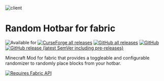 ![client](https://img.shields.io/badge/environment-client-1976d2?style=flat-square)
# Random Hotbar for fabric

![Available for](https://cf.way2muchnoise.eu/versions/hotbar-randomizer-fabric_all.svg)
[![CurseForge all releases](https://cf.way2muchnoise.eu/hotbar-randomizer-fabric.svg)](https://www.curseforge.com/minecraft/mc-mods/hotbar-randomizer-fabric/files)
[![GitHub all releases](https://img.shields.io/github/downloads/esWhistler/RandomHotbarFabric/total)](https://github.com/esWhistler/RandomHotbarFabric/releases)
[![GitHub](https://img.shields.io/github/license/esWhistler/RandomHotbarFabric?logo=y)](https://github.com/esWhistler/RandomHotbarFabric/blob/1.18/LICENSE)
[![GitHub release (latest SemVer including pre-releases)](https://img.shields.io/github/v/release/esWhistler/RandomHotbarFabric?include_prereleases)](https://github.com/esWhistler/RandomHotbarFabric/releases/tag/0.1.0-1.18.2)

Minecraft Mod for fabric that provides a toggleable and configurable randomizer to randomly place blocks from your hotbar.

[![Requires Fabric API](https://i.imgur.com/Ol1Tcf8.png)](https://www.curseforge.com/minecraft/mc-mods/fabric-api)
